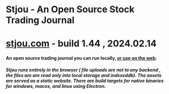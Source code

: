 # Stjou - An Open Source Stock Trading Journal

# <a href="https://stjou.com">stjou.com</a> - build 1.44 , 2024.02.14

<h4>An open source trading journal you can run locally, <a href="https://stjou.com">or use on the web</a>.</h4>


<h5>
  Stjou runs entirely in the browser ( file uploads are not to any backend , the files are are read only into local storage and indexeddb). The assets are served as a static website.  There are build targets for native binaries for windows, macos, and linux using Electron.
  </h5>


